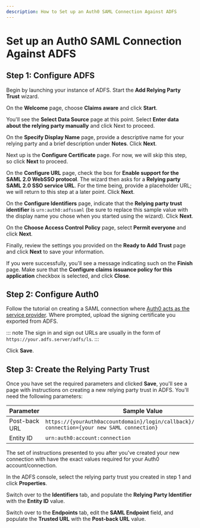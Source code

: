 ```yaml
---
description: How to Set up an Auth0 SAML Connection Against ADFS
---
```


# Set up an Auth0 SAML Connection Against ADFS

## Step 1: Configure ADFS

Begin by launching your instance of ADFS. Start the **Add Relying Party Trust** wizard.

On the **Welcome** page, choose **Claims aware** and click **Start**.

You'll see the **Select Data Source** page at this point. Select **Enter data about the relying party manually** and click Next to proceed.

On the **Specify Display Name** page, provide a descriptive name for your relying party and a brief description under **Notes**. Click **Next**.

Next up is the **Configure Certificate** page. For now, we will skip this step, so click **Next** to proceed.

On the **Configure URL** page, check the box for **Enable support for the SAML 2.0 WebSSO protocol**. The wizard then asks for a **Relying party SAML 2.0 SSO service URL**. For the time being, provide a placeholder URL; we will return to this step at a later point. Click **Next**.

On the **Configure Identifiers** page, indicate that the **Relying party trust identifier** is `urn:auth0:adfssaml` (be sure to replace this sample value with the display name you chose when you started using the wizard). Click **Next**.

On the **Choose Access Control Policy** page, select **Permit everyone** and click **Next**.

Finally, review the settings you provided on the **Ready to Add Trust** page and click **Next** to save your information.

If you were successfully, you'll see a message indicating such on the **Finish** page. Make sure that the **Configure claims issuance policy for this application** checkbox is selected, and click **Close**.



## Step 2: Configure Auth0

Follow the tutorial on creating a SAML connection where [Auth0 acts as the service provider](/protocols/saml/saml-sp-generic). Where prompted, upload the signing certificate you exported from ADFS.

::: note
The sign in and sign out URLs are usually in the form of `https://your.adfs.server/adfs/ls`.
:::

Click **Save**.

## Step 3: Create the Relying Party Trust

Once you have set the required parameters and clicked **Save**, you'll see a page with instructions on creating a new relying party trust in ADFS. You'll need the following parameters:

| Parameter | Sample Value |
| - | - |
| Post-back URL | `https://{yourAuth0accountdomain}/login/callback}/login/callback?connection={your new SAML connection}` |
| Entity ID | `urn:auth0:account:connection` |

The set of instructions presented to you after you've created your new connection with have the exact values required for your Auth0 account/connection.

In the ADFS console, select the relying party trust you created in step 1 and click **Properties**. 

Switch over to the **Identifiers** tab, and populate the **Relying Party Identifier** with the **Entity ID** value.

Switch over to the **Endpoints** tab, edit the **SAML Endpoint** field, and populate the **Trusted URL** with the **Post-back URL** value.